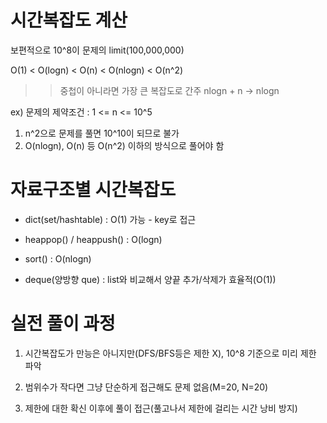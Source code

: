 # 시간복잡도 계산

보편적으로 10^8이 문제의 limit(100,000,000)

O(1) < O(logn) < O(n) < O(nlogn) < O(n^2)
>> 중첩이 아니라면 가장 큰 복잡도로 간주 nlogn + n -> nlogn

ex) 문제의 제약조건 : 1 <= n <= 10^5  

1) n^2으로 문제를 풀면 10^10이 되므로 불가
2) O(nlogn), O(n) 등 O(n^2) 이하의 방식으로 풀어야 함


# 자료구조별 시간복잡도

* dict(set/hashtable) : O(1) 가능 - key로 접근

* heappop() / heappush() : O(logn)

* sort() : O(nlogn)

* deque(양방향 que) : list와 비교해서 양끝 추가/삭제가 효율적(O(1))


# 실전 풀이 과정

1. 시간복잡도가 만능은 아니지만(DFS/BFS등은 제한 X), 10^8 기준으로 미리 제한 파악

2. 범위수가 작다면 그냥 단순하게 접근해도 문제 없음(M=20, N=20)

3. 제한에 대한 확신 이후에 풀이 접근(풀고나서 제한에 걸리는 시간 낭비 방지)
